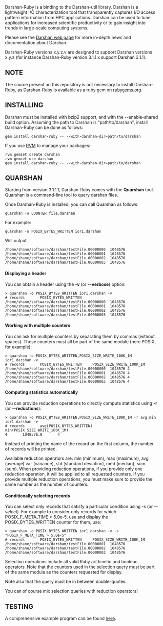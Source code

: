 Darshan-Ruby is a binding to the Darshan-util library.
Darshan is a lightweight I/O characterization tool that transparently
captures I/O access pattern information from HPC applications.
Darshan can be used to tune applications for increased scientific
productivity or to gain insight into trends in large-scale computing
systems.

Please see the 
[Darshan web page](http://www.mcs.anl.gov/research/projects/darshan)
for more in-depth news and documentation about Darshan.

Darshan-Ruby versions x.y.z.v are designed to support Darshan versions x.y.z
(for instance Darshan-Ruby version 3.1.1.x support Darshan 3.1.1).

NOTE
----
 
The source present on this repository is not necessary to install Darshan-Ruby, 
as Darshan-Ruby is available as a ruby gem on [rubygems.org](http://rubygems.org).

INSTALLING 
----------

Darshan must be installed with bzip2 support, and with the --enable-shared 
build option. Assuming the path to Darshan is "path/to/darshan", install 
Darshan-Ruby can be done as follows:

```
gem install darshan-ruby -- --with-darshan-dir=path/to/darshan
```

If you use [RVM](https://rvm.io/) to manage your packages:

```
rvm gemset create darshan
rvm gemset use darshan
gem install darshan-ruby -- --with-darshan-dir=path/to/darshan
```

QUARSHAN
--------

Starting from version 3.1.1.1, Darshan-Ruby comes with the **Quarshan** tool.
Quarshan is a command-line tool to query darshan files.

Once Darshan-Ruby is installed, you can call Quarshan as follows:

```
quarshan -o COUNTER file.darshan
```

For example:

```
quarshan -o POSIX_BYTES_WRITTEN ior1.darshan
```

Will output

```
/home/shane/software/darshan/testFile.00000000  1048576
/home/shane/software/darshan/testFile.00000001  1048576
/home/shane/software/darshan/testFile.00000002  1048576
/home/shane/software/darshan/testFile.00000003  1048576
```

#### Displaying a header

You can obtain a header using the **-v** (or **--verbose**) option:

```
> quarshan -o POSIX_BYTES_WRITTEN ior1.darshan -v
# records       POSIX_BYTES_WRITTEN
/home/shane/software/darshan/testFile.00000000  1048576
/home/shane/software/darshan/testFile.00000001  1048576
/home/shane/software/darshan/testFile.00000002  1048576
/home/shane/software/darshan/testFile.00000003  1048576
```

#### Working with multiple counters

You can ask for multiple counters by separating them by commas (without spaces).
These counters must all be part of the same module (here POSIX, for example):

```
> quarshan -o POSIX_BYTES_WRITTEN,POSIX_SIZE_WRITE_100K_1M ior1.darshan -v
# records       POSIX_BYTES_WRITTEN     POSIX_SIZE_WRITE_100K_1M
/home/shane/software/darshan/testFile.00000000  1048576 4
/home/shane/software/darshan/testFile.00000001  1048576 4
/home/shane/software/darshan/testFile.00000002  1048576 4
/home/shane/software/darshan/testFile.00000003  1048576 4
```

#### Computing statistics automatically

You can provide reduction operations to directly compute statistics 
using **-r** (or **--reductions**):

```
> quarshan -o POSIX_BYTES_WRITTEN,POSIX_SIZE_WRITE_100K_1M -r avg,min ior1.darshan -v
# records       avg(POSIX_BYTES_WRITTEN)        min(POSIX_SIZE_WRITE_100K_1M)
4       1048576.0       4
```
Instead of printing the name of the record on the first column, the number of
records will be printed.

Available reduction operators are: min (minimum), max (maximum), avg (average)
var (variance), std (standard deviation), med (median), sum (sum).
When providing reduction operations, if you provide only one reduction
operation, it will be applied to all requested counters. If you provide multiple
reduction operations, you must make sure to provide the same number as the number
of counters.

#### Conditionally selecting records

You can select only records that satisfy a particular condition using
*-s* (or *--select*).
For example to consider only records for which POSIX_F_META_TIME > 5.0e-5, use
and display the POSIX_BYTES_WRITTEN counter for them, use:

```
> quarshan -o POSIX_BYTES_WRITTEN ior1.darshan -v -s "POSIX_F_META_TIME > 5.0e-5"
# records       POSIX_BYTES_WRITTEN     POSIX_SIZE_WRITE_100K_1M
/home/shane/software/darshan/testFile.00000001  1048576
/home/shane/software/darshan/testFile.00000002  1048576
/home/shane/software/darshan/testFile.00000003  1048576
```

Selection operations include all valid Ruby arithmetic and boolean operators.
Note that the counters used in the selection query must be part of the same module
as the counters requested for display.

Note also that the query must be in between double-quotes.

You can of course mix selection queries with reduction operators!

TESTING
-------

A comprehensive example program can be found 
[here](https://xgitlab.cels.anl.gov/darshan/darshan-ruby/blob/master/test/test.rb).
